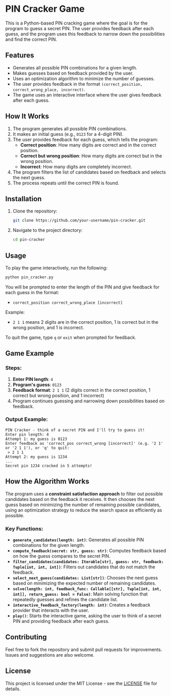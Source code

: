 
# PIN Cracker Game

This is a Python-based PIN cracking game where the goal is for the program to guess a secret PIN. The user provides feedback after each guess, and the program uses this feedback to narrow down the possibilities and find the correct PIN.

## Features
- Generates all possible PIN combinations for a given length.
- Makes guesses based on feedback provided by the user.
- Uses an optimization algorithm to minimize the number of guesses.
- The user provides feedback in the format `(correct_position, correct_wrong_place, incorrect)`.
- The game uses an interactive interface where the user gives feedback after each guess.

## How It Works
1. The program generates all possible PIN combinations.
2. It makes an initial guess (e.g., `0123` for a 4-digit PIN).
3. The user provides feedback for each guess, which tells the program:
   - **Correct position**: How many digits are correct and in the correct position.
   - **Correct but wrong position**: How many digits are correct but in the wrong position.
   - **Incorrect**: How many digits are completely incorrect.
4. The program filters the list of candidates based on feedback and selects the next guess.
5. The process repeats until the correct PIN is found.

## Installation

1. Clone the repository:
   ```bash
   git clone https://github.com/your-username/pin-cracker.git
   ```

2. Navigate to the project directory:
   ```bash
   cd pin-cracker
   ```

## Usage

To play the game interactively, run the following:

```bash
python pin_cracker.py
```

You will be prompted to enter the length of the PIN and give feedback for each guess in the format:
- `correct_position correct_wrong_place [incorrect]`
  
Example:
- `2 1 1` means 2 digits are in the correct position, 1 is correct but in the wrong position, and 1 is incorrect.

To quit the game, type `q` or `exit` when prompted for feedback.

## Game Example

### Steps:
1. **Enter PIN length**: `4`
2. **Program's guess**: `0123`
3. **Feedback format**: `2 1 1` (2 digits correct in the correct position, 1 correct but wrong position, and 1 incorrect)
4. Program continues guessing and narrowing down possibilities based on feedback.

### Output Example:
```
PIN Cracker - think of a secret PIN and I'll try to guess it!
Enter pin length: 4
Attempt 1: my guess is 0123
Enter feedback as 'correct_pos correct_wrong [incorrect]' (e.g. '2 1' or '2 1 1'), or 'q' to quit:
 > 2 1 1
Attempt 2: my guess is 1234
...
Secret pin 1234 cracked in 5 attempts!
```

## How the Algorithm Works
The program uses a **constraint satisfaction approach** to filter out possible candidates based on the feedback it receives. It then chooses the next guess based on minimizing the number of remaining possible candidates, using an optimization strategy to reduce the search space as efficiently as possible.

### Key Functions:
- **`generate_candidates(length: int)`**: Generates all possible PIN combinations for the given length.
- **`compute_feedback(secret: str, guess: str)`**: Computes feedback based on how the guess compares to the secret PIN.
- **`filter_candidates(candidates: Iterable[str], guess: str, feedback: Tuple[int, int, int])`**: Filters out candidates that do not match the feedback.
- **`select_next_guess(candidates: List[str])`**: Chooses the next guess based on minimizing the expected number of remaining candidates.
- **`solve(length: int, feedback_func: Callable[[str], Tuple[int, int, int]], return_guess: bool = False)`**: Main solving function that repeatedly guesses and refines the candidate list.
- **`interactive_feedback_factory(length: int)`**: Creates a feedback provider that interacts with the user.
- **`play()`**: Starts the interactive game, asking the user to think of a secret PIN and providing feedback after each guess.

## Contributing

Feel free to fork the repository and submit pull requests for improvements. Issues and suggestions are also welcome.

## License

This project is licensed under the MIT License - see the [LICENSE](LICENSE) file for details.
